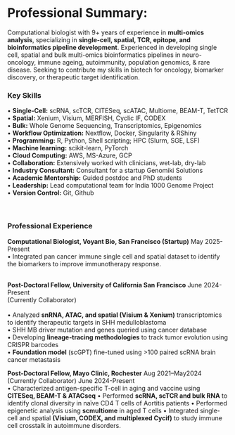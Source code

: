 # Professional Summary:
Computational biologist with 9+ years of experience in **multi-omics analysis**, specializing in **single-cell, spatial, TCR, epitope, and bioinformatics pipeline development**. Experienced in developing single cell, spatial and bulk multi-omics bioinformatics pipelines in neuro-oncology, immune ageing, autoimmunity, population genomics, & rare disease. Seeking to contribute my skills in biotech for oncology, biomarker discovery, or therapeutic target identification.

### Key Skills
•	**Single-Cell:** scRNA, scTCR, CITESeq, scATAC, Multiome, BEAM-T, TetTCR <br>
•	**Spatial:** Xenium, Visium, MERFISH, Cyclic IF, CODEX <br>
•	**Bulk:** Whole Genome Sequencing, Transcriptomics, Epigenomics <br>
•	**Workflow Optimization:** Nextflow, Docker, Singularity & RShiny <br>
•	**Programming:** R, Python, Shell scripting; HPC (Slurm, SGE, LSF) <br>
•	**Machine learning:** scikit-learn, PyTorch <br>
•	**Cloud Computing:** AWS, MS-Azure, GCP <br>
•	**Collaboration:** Extensively worked with clinicians, wet-lab, dry-lab <br>
•	**Industry Consultant:** Consultant for a startup Genomiki Solutions <br>
•	**Academic Mentorship:** Guided postdoc and PhD students <br>
•	**Leadership:** Lead computational team for India 1000 Genome Project <br>
•	**Version Control:** Git, Github <br>
<br><br>

### Professional Experience
**Computational Biologist, Voyant Bio, San Francisco (Startup)** May 2025-Present<br>
•	Integrated pan cancer immune single cell and spatial dataset to identify the biomarkers to improve immunotherapy response.<br><br>

**Post-Doctoral Fellow, University of California San Francisco** June 2024-Present<br>
(Currently Collaborator)<br>                                       
•	Analyzed **snRNA, ATAC, and spatial (Visium & Xenium)** transcriptomics to identify therapeutic targets in SHH medulloblastoma<br>
•	SHH MB driver mutation and genes queried using cancer database<br>
•	Developing **lineage-tracing methodologies** to track tumor evolution using CRISPR barcodes<br>
•	**Foundation model** (scGPT) fine-tuned using >100 paired scRNA brain cancer metastasis<br>

**Post-Doctoral Fellow, Mayo Clinic, Rochester** Aug 2021–May2024<br> 
(Currently Collaborator)								        June 2024-Present<br>
•	Characterized antigen-specific T-cell in aging and vaccine using **CITESeq, BEAM-T & ATACseq**
•	Performed **scRNA, scTCR and bulk RNA** to identify clonal diversity in naïve CD4 T cells of Aortitis patients
•	Performed epigenetic analysis using **scmultiome** in aged T cells
•	Integrated single-cell and spatial **(Visium, CODEX, and multiplexed Cycif)** to study immune cell crosstalk in autoimmune disorders.
